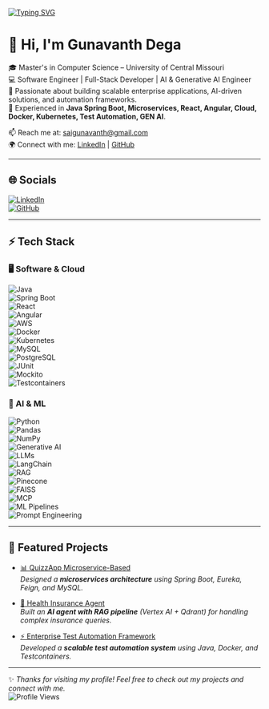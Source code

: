 [![Typing SVG](https://readme-typing-svg.herokuapp.com?font=Fira+Code&pause=1000&color=00F700&width=850&lines=Software+Engineer+%7C+Full-Stack+Developer+%7C+AI+%26+Generative+AI+Engineer)](https://git.io/typing-svg)

# 👋 Hi, I'm Gunavanth Dega  

🎓 Master's in Computer Science – University of Central Missouri  
💻 Software Engineer | Full-Stack Developer | AI & Generative AI Engineer  
🚀 Passionate about building scalable enterprise applications, AI-driven solutions, and automation frameworks.  
🔧 Experienced in **Java Spring Boot, Microservices, React, Angular, Cloud, Docker, Kubernetes, Test Automation, GEN AI**.  

📫 Reach me at: [saigunavanth@gmail.com](mailto:saigunavanth@gmail.com)  
🌍 Connect with me: [LinkedIn](https://www.linkedin.com/in/gunavanth-dega/) | [GitHub](https://github.com/GunavanthReddy)  

---

## 🌐 Socials  
[![LinkedIn](https://img.shields.io/badge/LinkedIn-blue?style=for-the-badge&logo=linkedin)](https://www.linkedin.com/in/gunavanth-dega/)  
[![GitHub](https://img.shields.io/badge/GitHub-black?style=for-the-badge&logo=github)](https://github.com/GunavanthReddy)  

---

## ⚡ Tech Stack  

### 🖥️ Software & Cloud
![Java](https://img.shields.io/badge/Java-ED8B00?style=for-the-badge&logo=java)  
![Spring Boot](https://img.shields.io/badge/Spring%20Boot-6DB33F?style=for-the-badge&logo=springboot)  
![React](https://img.shields.io/badge/React-20232A?style=for-the-badge&logo=react)  
![Angular](https://img.shields.io/badge/Angular-DD0031?style=for-the-badge&logo=angular)  
![AWS](https://img.shields.io/badge/AWS-FF9900?style=for-the-badge&logo=amazonaws)  
![Docker](https://img.shields.io/badge/Docker-2496ED?style=for-the-badge&logo=docker)  
![Kubernetes](https://img.shields.io/badge/Kubernetes-326CE5?style=for-the-badge&logo=kubernetes)  
![MySQL](https://img.shields.io/badge/MySQL-4479A1?style=for-the-badge&logo=mysql)  
![PostgreSQL](https://img.shields.io/badge/PostgreSQL-316192?style=for-the-badge&logo=postgresql)  
![JUnit](https://img.shields.io/badge/JUnit-25A162?style=for-the-badge&logo=junit5)  
![Mockito](https://img.shields.io/badge/Mockito-4A4A55?style=for-the-badge)  
![Testcontainers](https://img.shields.io/badge/Testcontainers-2C2D72?style=for-the-badge&logo=testcontainers)  

### 🤖 AI & ML
![Python](https://img.shields.io/badge/Python-3776AB?style=for-the-badge&logo=python)  
![Pandas](https://img.shields.io/badge/Pandas-150458?style=for-the-badge&logo=pandas)  
![NumPy](https://img.shields.io/badge/Numpy-013243?style=for-the-badge&logo=numpy)  
![Generative AI](https://img.shields.io/badge/Generative%20AI-FF6F00?style=for-the-badge&logo=ai)  
![LLMs](https://img.shields.io/badge/LLMs-8A2BE2?style=for-the-badge&logo=openai)  
![LangChain](https://img.shields.io/badge/LangChain-2CA5E0?style=for-the-badge&logo=chainlink)  
![RAG](https://img.shields.io/badge/RAG-Pipeline-blueviolet?style=for-the-badge)  
![Pinecone](https://img.shields.io/badge/Pinecone-008080?style=for-the-badge&logo=pinecone)  
![FAISS](https://img.shields.io/badge/FAISS-4682B4?style=for-the-badge)  
![MCP](https://img.shields.io/badge/MCP-000000?style=for-the-badge)  
![ML Pipelines](https://img.shields.io/badge/ML%20Pipelines-FF1493?style=for-the-badge)  
![Prompt Engineering](https://img.shields.io/badge/Prompt%20Engineering-FFD700?style=for-the-badge)  

---

## 🚀 Featured Projects  

- [📊 QuizzApp Microservice-Based](https://github.com/GunavanthReddy/QuizzApp_Microservice-Based)  
   *Designed a **microservices architecture** using Spring Boot, Eureka, Feign, and MySQL.*  

- [🤖 Health Insurance Agent](https://github.com/GunavanthReddy/Health-Insurance-Agent)  
   *Built an **AI agent with RAG pipeline** (Vertex AI + Qdrant) for handling complex insurance queries.*  

- [⚡ Enterprise Test Automation Framework](https://github.com/GunavanthReddy/Test-Automation-Framework)  
   *Developed a **scalable test automation system** using Java, Docker, and Testcontainers.* 

---

✨ *Thanks for visiting my profile! Feel free to check out my projects and connect with me.*  
![Profile Views](https://komarev.com/ghpvc/?username=GunavanthReddy&color=blue)

